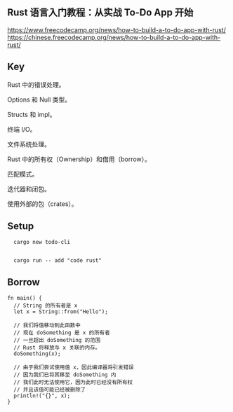 ## Rust 语言入门教程：从实战 To-Do App 开始
https://www.freecodecamp.org/news/how-to-build-a-to-do-app-with-rust/
https://chinese.freecodecamp.org/news/how-to-build-a-to-do-app-with-rust/


## Key 
Rust 中的错误处理。

Options 和 Null 类型。

Structs 和 impl。

终端 I/O。

文件系统处理。

Rust 中的所有权（Ownership）和借用（borrow）。

匹配模式。

迭代器和闭包。

使用外部的包（crates）。


## Setup
```
  cargo new todo-cli


  cargo run -- add "code rust"
```


## Borrow
```
fn main() {
  // String 的所有者是 x
  let x = String::from("Hello");

  // 我们将值移动到此函数中
  // 现在 doSomething 是 x 的所有者
  // 一旦超出 doSomething 的范围
  // Rust 将释放与 x 关联的内存。
  doSomething(x);

  // 由于我们尝试使用值 x，因此编译器将引发错误
  // 因为我们已将其移至 doSomething 内
  // 我们此时无法使用它，因为此时已经没有所有权
  // 并且该值可能已经被删除了
  println!("{}", x);
}
```